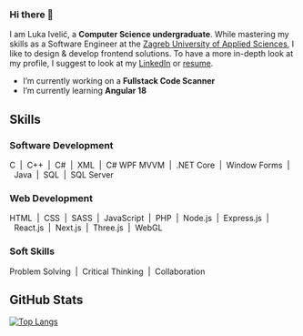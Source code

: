 <!--![banner](profile-content/banner.gif)-->
### Hi there 👋
I am Luka Ivelić, a **Computer Science undergraduate**. While mastering my skills as a Software Engineer at the <a href="https://www.tvz.hr/en/">Zagreb University of Applied Sciences<a/>, 
I like to design & develop frontend solutions. To have a more in-depth look at my profile, I suggest to look at my <a href="https://www.linkedin.com/in/luka-iveli%C4%87-b55074227/">LinkedIn<a/> or <a href="profile-content/ivelicluka_github_cv.pdf">resume<a/>.

- I’m currently working on a **Fullstack Code Scanner**
- I’m currently learning **Angular 18**

## Skills
### Software Development
C&nbsp;&nbsp;|&nbsp;&nbsp;C++&nbsp;&nbsp;|&nbsp;&nbsp;C#&nbsp;&nbsp;|&nbsp;&nbsp;XML&nbsp;&nbsp;|&nbsp;&nbsp;C# WPF MVVM&nbsp;&nbsp;|&nbsp;&nbsp;.NET Core&nbsp;&nbsp;|&nbsp;&nbsp;Window Forms&nbsp;&nbsp;|&nbsp;&nbsp;Java&nbsp;&nbsp;|&nbsp;&nbsp;SQL&nbsp;&nbsp;|&nbsp;&nbsp;SQL Server&nbsp;&nbsp;
### Web Development
HTML&nbsp;&nbsp;|&nbsp;&nbsp;CSS&nbsp;&nbsp;|&nbsp;&nbsp;SASS&nbsp;&nbsp;|&nbsp;&nbsp;JavaScript&nbsp;&nbsp;|&nbsp;&nbsp;PHP&nbsp;&nbsp;|&nbsp;&nbsp;Node.js&nbsp;&nbsp;|&nbsp;&nbsp;Express.js&nbsp;&nbsp;|&nbsp;&nbsp;React.js&nbsp;&nbsp;|&nbsp;&nbsp;Next.js&nbsp;&nbsp;|&nbsp;&nbsp;Three.js&nbsp;&nbsp;|&nbsp;&nbsp;WebGL&nbsp;&nbsp;
### Soft Skills
Problem Solving&nbsp;&nbsp;|&nbsp;&nbsp;Critical Thinking&nbsp;&nbsp;|&nbsp;&nbsp;Collaboration&nbsp;&nbsp; 

##

## GitHub Stats
[![Top Langs](https://github-readme-stats.vercel.app/api/top-langs/?username=LukaIvelic&layout=compact)](https://github.com/LukaIvelic)


<!--
**LukaIvelic/LukaIvelic** is a ✨ _special_ ✨ repository because its `README.md` (this file) appears on your GitHub profile.

Here are some ideas to get you started:

- 🔭 I’m currently working on ...
- 🌱 I’m currently learning ...
- 👯 I’m looking to collaborate on ...
- 🤔 I’m looking for help with ...
- 💬 Ask me about ...
- 📫 How to reach me: ...
- 😄 Pronouns: ...
- ⚡ Fun fact: ...
-->
